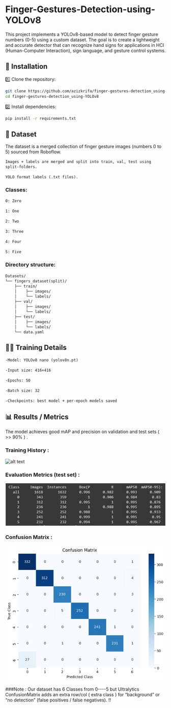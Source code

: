 # Finger-Gestures-Detection-using-YOLOv8
This project implements a YOLOv8-based model to detect finger gesture numbers (0-5) using a custom dataset. The goal is to create a lightweight and accurate detector that can recognize hand signs for applications in HCI (Human-Computer Interaction), sign language, and gesture control systems.

## 🚀 Installation

1️⃣ Clone the repository:
```bash
git clone https://github.com/azizkrifa/finger-gestures-detection_using-YOLOv8.git
cd finger-gestures-detection_using-YOLOv8
```

2️⃣ Install dependencies:
```bash
pip install -r requirements.txt
```

## 📂 Dataset

The dataset is a merged collection of finger gesture images (numbers 0 to 5) sourced from Roboflow.

    Images + labels are merged and split into train, val, test using split-folders.

    YOLO format labels (.txt files).

### Classes:

    0: Zero

    1: One

    2: Two

    3: Three

    4: Four

    5: Five

### Directory structure:

    Datasets/
    └── fingers_dataset(split)/
        ├── train/
        │    ├── images/
        │    └── labels/
        ├── val/
        │    ├── images/
        │    └── labels/
        ├── test/
        │    ├── images/
        │    └── labels/
        └── data.yaml


## 🏋️‍♂️ Training Details

    -Model: YOLOv8 nano (yolov8n.pt)

    -Input size: 416×416

    -Epochs: 50

    -Batch size: 32

    -Checkpoints: best model + per-epoch models saved

## 📊 Results / Metrics

  The model achieves good mAP and precision on validation and test sets ( >> 90% ) .

  ### Training History : 

  ![alt text](TrainingHistory.PNG)

  ### Evaluation Metrics (test set) : 

  ![alt text](evalutaion.PNG)


  ### Confusion Matrix : 

  ![alt text](Confusion_Matrix.png)

  ###Note : Our dataset has 6 Classes from 0----5 but Ultralytics ConfusionMatrix adds an extra row/col ( extra class ) for “background” or “no detection” (false positives / false negatives). !!


  

